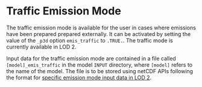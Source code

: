 # Traffic Emission Mode

The traffic emission mode is available for the user in cases where emissions have been prepared prepared externally. It can be activated by setting the value of the `_p3d` option `emis_traffic` to `.TRUE.`.  The traffic mode is currently available in LOD 2.

Input data for the traffic emission mode are contained in a file called `[model]_emis_traffic` in the model `INPUT` directory, where `[model]` refers to the name of the model. The file is to be stored using netCDF APIs following the format for [specific emission mode input data in LOD 2](./EMISSIONS_LOD2_spec.md).
